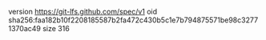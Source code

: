 version https://git-lfs.github.com/spec/v1
oid sha256:faa182b10f2208185587b2fa472c430b5c1e7b794875571be98c32771370ac49
size 316
